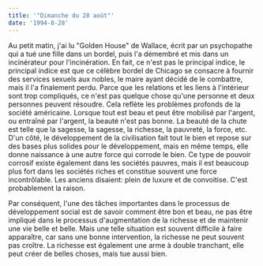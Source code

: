 ```yaml
---
title: '"Dimanche du 28 août"'
date: '1994-8-28'
---
```


Au petit matin, j'ai lu "Golden House" de Wallace, écrit par un psychopathe qui a tué une fille dans un bordel, puis l'a démembré et mis dans un incinérateur pour l'incinération. En fait, ce n'est pas le principal indice, le principal indice est que ce célèbre bordel de Chicago se consacre à fournir des services sexuels aux nobles, le maire ayant décidé de le combattre, mais il l'a finalement perdu. Parce que les relations et les liens à l'intérieur sont trop compliqués, ce n'est pas quelque chose qu'une personne et deux personnes peuvent résoudre. Cela reflète les problèmes profonds de la société américaine. Lorsque tout est beau et peut être mobilisé par l'argent, ou entraîné par l'argent, la beauté n'est pas bonne. La beauté de la chute est telle que la sagesse, la sagesse, la richesse, la pauvreté, la force, etc. D'un côté, le développement de la civilisation fait tout le bien et repose sur des bases plus solides pour le développement, mais en même temps, elle donne naissance à une autre force qui corrode le bien. Ce type de pouvoir corrosif existe également dans les sociétés pauvres, mais il est beaucoup plus fort dans les sociétés riches et constitue souvent une force incontrôlable. Les anciens disaient: plein de luxure et de convoitise. C'est probablement la raison.

Par conséquent, l'une des tâches importantes dans le processus de développement social est de savoir comment être bon et beau, ne pas être impliqué dans le processus d'augmentation de la richesse et de maintenir une vie belle et belle. Mais une telle situation est souvent difficile à faire apparaître, car sans une bonne intervention, la richesse ne peut souvent pas croître. La richesse est également une arme à double tranchant, elle peut créer de belles choses, mais tue aussi bien.

